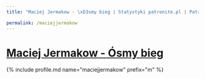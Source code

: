 ```yaml
---
title: "Maciej Jermakow - \xD3smy bieg | Statystyki patronite.pl | Patromierz"

permalink: /maciejjermakow
---
```


# [Maciej Jermakow - Ósmy bieg](https://patronite.pl/maciejjermakow)

{% include profile.md name="maciejjermakow" prefix="m" %}
